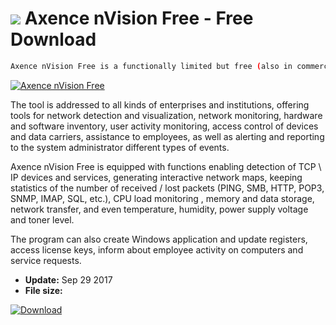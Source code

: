 # ![](https://cdn.softexe.net/static/icon/4/axence-nvision-free-10801.png) Axence nVision Free  - Free Download

```sh
Axence nVision Free is a functionally limited but free (also in commercial applications) edition of software for managing IT infrastructure. It enables mapping and monitoring of unlimited number of devices as well as basic functions of user monitoring, inventory, helpdesk and access control for devices for 25 computers.
```
[![Axence nVision Free](https:https://tse3.mm.bing.net/th?id=OIP.KWY5S4X7V7nA8NOrOQ0TkgHaFV&pid=Api)](https://softexe.net/win/system/archive-programs/axence-nvision-free:pRhRp.html)

The tool is addressed to all kinds of enterprises and institutions, offering tools for network detection and visualization, network monitoring, hardware and software inventory, user activity monitoring, access control of devices and data carriers, assistance to employees, as well as alerting and reporting to the system administrator different types of events.
 
 Axence nVision Free is equipped with functions enabling detection of TCP \ IP devices and services, generating interactive network maps, keeping statistics of the number of received / lost packets (PING, SMB, HTTP, POP3, SNMP, IMAP, SQL, etc.), CPU load monitoring , memory and data storage, network transfer, and even temperature, humidity, power supply voltage and toner level.
 
 The program can also create Windows application and update registers, access license keys, inform about employee activity on computers and service requests.


- **Update:** Sep 29 2017
- **File size:** 

[![Download](https://cdn.softexe.net/static/img/download.png)](https://softexe.net/win/system/archive-programs/axence-nvision-free:pRhRp.html)

